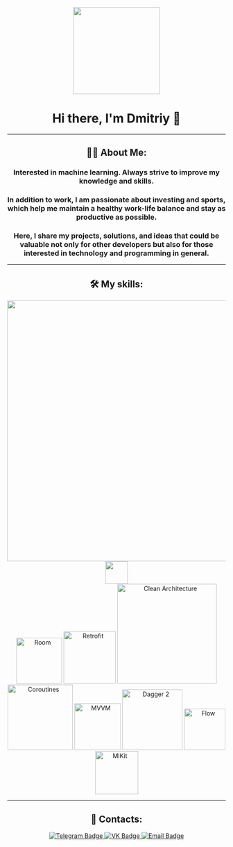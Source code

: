 <div id="header" align="center">
  <img src="https://media1.giphy.com/media/v1.Y2lkPTc5MGI3NjExcjdrdHZhaWFsZzFqb3FkbDdoNTl6aGM1NHdkYmY1dmF6cTgxemk4cSZlcD12MV9pbnRlcm5hbF9naWZfYnlfaWQmY3Q9Zw/llarwdtFqG63IlqUR1/giphy.gif" width="200"/>
</div>

<div align="center">

# Hi there, I'm Dmitriy 👋

___

## :man_technologist: About Me:

### Interested in machine learning. Always strive to improve my knowledge and skills.
### In addition to work, I am passionate about investing and sports, which help me maintain a healthy work-life balance and stay as productive as possible.
### Here, I share my projects, solutions, and ideas that could be valuable not only for other developers but also for those interested in technology and programming in general.

___

## 🛠️ My skills:  
<img src="https://skillicons.dev/icons?i=androidstudio,kotlin,java,firebase,postgres,figma,linux,postman,python,cpp" width="600"/>  
<img src="https://skills-icons.vercel.app/api/icons?i=jetpackcompose" width = "52"/>
<br>
<img src="https://img.shields.io/badge/Room-%23FF6F00.svg?style=flat&logo=android&logoColor=white" width="105" alt="Room"/>
<img src="https://img.shields.io/badge/Retrofit-%23FFF00.svg?style=flat&logo=android&logoColor=white" width="120" alt="Retrofit"/>
<img src="https://img.shields.io/badge/Clean Architecture-%23211fff.svg?style=flat&logo=android&logoColor=white" width="229" alt="Clean Architecture"/>
<img src="https://img.shields.io/badge/Coroutines-%23a11fff.svg?style=flat&logo=android&logoColor=white" width="150" alt="Coroutines"/>
<img src="https://img.shields.io/badge/MVVM-%23611fff.svg?style=flat&logo=android&logoColor=white" width="107" alt="MVVM"/>
<img src="https://img.shields.io/badge/Dagger 2-red.svg?style=flat&logo=android&logoColor=white" width="139" alt="Dagger 2"/>
<img src="https://img.shields.io/badge/Flow-yellow.svg?style=flat&logo=android&logoColor=white" width="95" alt="Flow"/>
<img src="https://img.shields.io/badge/MlKit-green.svg?style=flat&logo=android&logoColor=white" width="99" alt="MlKit"/>

---

## 📨 Contacts:

<div id="badges" align="center">
  <a href="https://t.me/dsemkin">
    <img src="https://img.shields.io/badge/Telegram-blue?style=for-the-badge&logo=telegram&logoColor=white" alt="Telegram Badge"/>
  </a>
  <a href="https://vk.com/semkin_dmitriy10">
    <img src="https://img.shields.io/badge/VK-blue?style=for-the-badge&logo=vk&logoColor=white" alt="VK Badge"/>
  </a>
  <a href="mailto:semkin_dmitriy10@vk.com">
    <img src="https://img.shields.io/badge/Email-red?style=for-the-badge&logo=gmail&logoColor=white" alt="Email Badge"/>
  </a>
</div>

</div>
